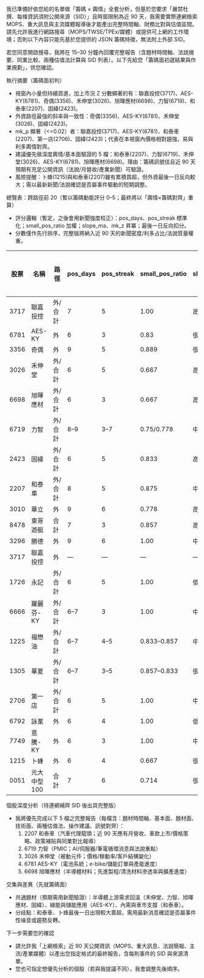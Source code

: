 我已準備好依您給的名單做「籌碼 × 輿情」全套分析，但基於您要求「嚴禁杜撰、每條資訊須附公開來源（SID）」且時窗限制為近 90 天，我需要實際連網檢索 MOPS、重大訊息與主流媒體報導後才能產出完整時間軸、財務比對與估值區間。請先允許我進行網路搜尋（MOPS/TWSE/TPEx/媒體）或提供可上網的工作環境；否則以下內容只能先基於您提供的 JSON 籌碼特徵，無法附上外部 SID。

若您同意開啟搜尋，我將在 15–30 分鐘內回覆完整報告（含題材時間軸、法說摘要、同業比較、兩種估值法計算與 SID 列表）。以下先給您「籌碼面初選結果與作業規劃」，供您確認。

執行摘要（籌碼面初判）
- 視窗內小量但持續買進，加上市況 Z 分數顯著的有：聯嘉投控(3717)、AES-KY(6781)、奇偶(3356)、禾伸堂(3026)、旭暉應材(6698)、力智(6719)、和泰車(2207)、固緯(2423)。
- 外資路徑最強的斜率與一致性：奇偶(3356)、AES-KY(6781)、禾伸堂(3026)、固緯(2423)。
- mk_p 顯著（<=0.02）者：聯嘉投控(3717)、AES-KY(6781)、和泰車(2207)、第一店(2706)、固緯(2423)；代表在本視窗內價格相對趨強，易與利多輿情對齊。
- 建議優先做深度輿情/基本面驗證的 5 檔：和泰車(2207)、力智(6719)、禾伸堂(3026)、AES-KY(6781)、旭暉應材(6698)。理由：籌碼訊號佳且近 90 天預期有充足公開資訊（法說/月營收/產業新聞）可驗證。
- 風險提醒：卜蜂(1215)與和泰車(2207)雖有累積買超，但外資最後一日反向較大；需以最新新聞/法說確認是否屬事件驅動的短期調整。

總覽表：跨路徑前 20（暫以籌碼動能評分 0–5；最終將以「輿情×籌碼對齊」重算）
- 評分邏輯（暫定，之後會用新聞強度校正）：pos_days、pos_streak 標準化；small_pos_ratio 加權；slope_ma、mk_z 昇冪；最後一日反向扣分。
- 分數僅作先行排序，完整版將納入近 90 天的新聞密度/利多占比/法說質量權重。

| 股票 | 名稱 | 路徑 | pos_days | pos_streak | small_pos_ratio | slope_ma | mk_p | 最後一日 | 暫評分(0–5) |
|---|---|---|---|---|---|---|---|---|---|
| 3717 | 聯嘉投控 | 外/合計 | 7 | 5 | 1.00 | 高 | 0.003/0.002 | - | 4.5 |
| 6781 | AES-KY | 外 | 6 | 3 | 0.83 | 很高 | 0.007 | + | 4.2 |
| 3356 | 奇偶 | 外 | 9 | 5 | 0.889 | 很高 | 0.012 | + | 4.1 |
| 3026 | 禾伸堂 | 外/合計 | 6 | 5 | 0.667 | 高 | 0.152 | + | 3.9 |
| 6698 | 旭暉應材 | 外/合計 | 6 | 3 | 0.667 | 高 | 0.152/0.107 | - | 3.6 |
| 6719 | 力智 | 外/合計 | 8–9 | 3–7 | 0.75/0.778 | 中高 | 0.107 | + | 3.6 |
| 2423 | 固緯 | 外/合計 | 6 | 5 | 0.833 | 高 | 0.049/0.02 | + | 3.6 |
| 2207 | 和泰車 | 外/合計 | 8 | 5 | 0.875 | 中高 | 0.032 | - | 3.5 |
| 3010 | 華立 | 外 | 9 | 6 | 0.778 | 高 | 0.152 | + | 3.4 |
| 8478 | 東哥遊艇 | 合計 | 7 | 3 | 0.857 | 高 | 0.152 | + | 3.3 |
| 3296 | 勝德 | 外 | 9 | 6 | 1.00 | 中高 | 0.18 | + | 3.2 |
| 3717 | 聯嘉投控 | 外 | — | — | — | — | — | — | — |
| 1726 | 永記 | 外/合計 | 6 | 5 | 1.00 | 低中 | 0.049/0.06 | + | 3.1 |
| 6666 | 羅麗芬-KY | 外/合計 | 6–7 | 3 | 1.00 | 中 | 0.004/0.107 | - | 3.0 |
| 1225 | 福懋油 | 外/合計 | 6–7 | 4–5 | 0.833–0.857 | 中 | 0.107/0.152 | + | 2.9 |
| 1305 | 華夏 | 外/合計 | 6–7 | 3–5 | 0.857–0.833 | 很高 | 0.128/0.074 | + | 2.9 |
| 2706 | 第一店 | 外/合計 | 6 | 5 | 1.00 | 中 | 0.012/0.007 | + | 2.9 |
| 6792 | 詠業 | 外 | 6 | 4 | 1.00 | 低中 | 0.107 | + | 2.8 |
| 7749 | 意騰-KY | 外 | 6 | 3 | 1.00 | 中 | 0.107 | + | 2.8 |
| 1215 | 卜蜂 | 外 | 6 | 4 | 0.667 | 很高 | 0.074 | - | 2.6 |
| 0051 | 元大中型100 | 合計 | 7 | 6 | 0.714 | 很高 | 0.000 | + | 2.5 |

個股深度分析（待連網補齊 SID 後出具完整版）
- 我將優先完成以下 5 檔之完整報告（每檔含：題材時間軸、基本面、題材面、技術面、兩種估值法、操作建議、訊號對齊）：
  1) 2207 和泰車（汽車代理龍頭；近 90 天應有月營收、車款上市/價格策略、政策補貼與同業對比報導）
  2) 6719 力智（PMIC；AI/伺服器/筆電循環消息與法說重點）
  3) 3026 禾伸堂（被動元件；價格/稼動率/客戶結構變化）
  4) 6781 AES-KY（電池系統；e-bike/儲能訂單與產能進度）
  5) 6698 旭暉應材（半導體材料；先進製程/清洗材料滲透率與擴產進度）

交集與差異（先就籌碼面）
- 共通題材（預期需用新聞驗證）：半導體上游需求回溫（禾伸堂、力智、旭暉應材、固緯）、綠能與儲能應用（AES-KY）、內需與車市支撐（和泰車）。
- 分歧點：和泰車、卜蜂最後一日出現較大賣超，需用最新消息確認是否屬事件性噪音或趨勢反轉。

下一步需要您的確認
- 請允許我「上網檢索」近 90 天公開資訊（MOPS、重大訊息、法說簡報、主流/產業媒體）以產出您指定格式的最終報告，含每則事件的 SID 與來源清單。
- 您也可指定想優先分析的個股（若與我提議不同），我會調整先後順序。